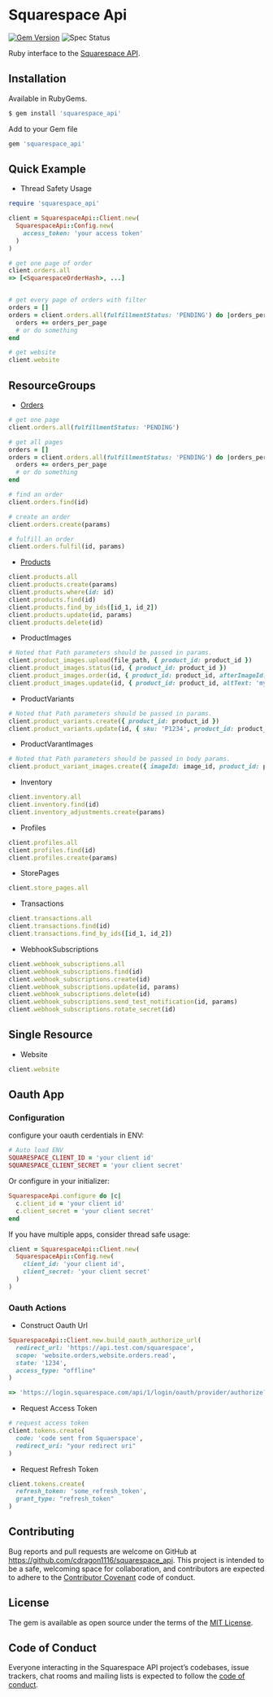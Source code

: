 # Squarespace Api

[![Gem Version](https://badge.fury.io/rb/squarespace_api.svg)](https://rubygems.org/gems/squarespace_api) ![Spec Status](https://app.travis-ci.com/cdragon1116/squarespace_api.svg?branch=master)


Ruby interface to the [Squarespace API](https://developers.squarespace.com/commerce-apis/overview).

## Installation

Available in RubyGems.

```bash
$ gem install 'squarespace_api'
```

Add to your Gem file
```ruby
gem 'squarespace_api'
```



## Quick Example

- Thread Safety Usage

```ruby
require 'squarespace_api'

client = SquarespaceApi::Client.new(
  SquarespaceApi::Config.new(
    access_token: 'your access token'
  )
)

# get one page of order
client.orders.all
=> [<SquarespaceOrderHash>, ...]


# get every page of orders with filter
orders = []
orders = client.orders.all(fulfillmentStatus: 'PENDING') do |orders_per_page|
  orders += orders_per_page
  # or do something
end

# get website
client.website
```


## ResourceGroups

- [Orders](https://developers.squarespace.com/commerce-apis/orders-overview)

```ruby
# get one page
client.orders.all(fulfillmentStatus: 'PENDING')

# get all pages
orders = []
orders = client.orders.all(fulfillmentStatus: 'PENDING') do |orders_per_page|
  orders += orders_per_page
  # or do something
end

# find an order
client.orders.find(id)

# create an order
client.orders.create(params)

# fulfill an order
client.orders.fulfil(id, params)
```

- [Products](https://developers.squarespace.com/commerce-apis/products-overview)

```ruby
client.products.all
client.products.create(params)
client.products.where(id: id)
client.products.find(id)
client.products.find_by_ids([id_1, id_2])
client.products.update(id, params)
client.products.delete(id)
```

- ProductImages

```ruby
# Noted that Path parameters should be passed in params.
client.product_images.upload(file_path, { product_id: product_id })
client.product_images.status(id, { product_id: product_id })
client.product_images.order(id, { product_id: product_id, afterImageId: 'otherImageId' })
client.product_images.update(id, { product_id: product_id, altText: 'my_picture' })
```

- ProductVariants

```ruby
# Noted that Path parameters should be passed in params.
client.product_variants.create({ product_id: product_id })
client.product_variants.update(id, { sku: 'P1234', product_id: product_id })
```


- ProductVarantImages

```ruby
# Noted that Path parameters should be passed in body params.
client.product_variant_images.create({ imageId: image_id, product_id: product_id, variant_id: variant_id })
```

- Inventory

```ruby
client.inventory.all
client.inventory.find(id)
client.inventory_adjustments.create(params)
```

- Profiles

```ruby
client.profiles.all
client.profiles.find(id)
client.profiles.create(params)
```

- StorePages

```ruby
client.store_pages.all
```

- Transactions

```ruby
client.transactions.all
client.transactions.find(id)
client.transactions.find_by_ids([id_1, id_2])
```

- WebhookSubscriptions

```ruby
client.webhook_subscriptions.all
client.webhook_subscriptions.find(id)
client.webhook_subscriptions.create(id)
client.webhook_subscriptions.update(id, params)
client.webhook_subscriptions.delete(id)
client.webhook_subscriptions.send_test_notification(id, params)
client.webhook_subscriptions.rotate_secret(id)
```


## Single Resource

- Website

```ruby
client.website
```

## Oauth App

### Configuration

configure your oauth cerdentials in ENV:

```ruby
# Auto load ENV
SQUARESPACE_CLIENT_ID = 'your client id'
SQUARESPACE_CLIENT_SECRET = 'your client secret'
```

Or configure in your initializer:

```ruby
SquarespaceApi.configure do |c|
  c.client_id = 'your client id'
  c.client_secret = 'your client secret'
end
```

If you have multiple apps, consider thread safe usage:

```ruby
client = SquarespaceApi::Client.new(
  SquarespaceApi::Config.new(
    client_id: 'your client id',
    client_secret: 'your client secret'
  )
)
```

### Oauth Actions

- Construct Oauth Url

```ruby
SquarespaceApi::Client.new.build_oauth_authorize_url(
  redirect_url: 'https://api.test.com/squarespace',
  scope: 'website.orders,website.orders.read',
  state: '1234',
  access_type: "offline"
)

=> 'https://login.squarespace.com/api/1/login/oauth/provider/authorize?client_id=&redirect_url=https://api.test.com/squarespace&scope=website.orders,website.orders.read&state=1234&access_type=offline'
```

- Request Access Token

```ruby
# request access token
client.tokens.create(
  code: 'code sent from Squaerspace',
  redirect_uri: "your redirect uri"
)
```

- Request Refresh Token

```ruby
client.tokens.create(
  refresh_token: 'some_refresh_token',
  grant_type: "refresh_token"
)
```

## Contributing

Bug reports and pull requests are welcome on GitHub at https://github.com/cdragon1116/squarespace_api. This project is intended to be a safe, welcoming space for collaboration, and contributors are expected to adhere to the [Contributor Covenant](http://contributor-covenant.org) code of conduct.

## License

The gem is available as open source under the terms of the [MIT License](https://opensource.org/licenses/MIT).

## Code of Conduct

Everyone interacting in the Squarespace API project’s codebases, issue trackers, chat rooms and mailing lists is expected to follow the [code of conduct](https://github.com/cdragon1116/squarespace_api/blob/master/CODE_OF_CONDUCT.md).

